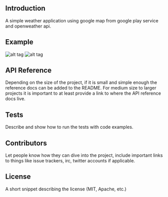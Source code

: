 ## Introduction

A simple weather application using google map from google play service and openweather api.

##  Example

![alt tag](https://raw.githubusercontent.com/louisli1989/weatherMap/master/screenshot1.png)
![alt tag](https://raw.githubusercontent.com/louisli1989/weatherMap/master/screenshot2.png)


## API Reference

Depending on the size of the project, if it is small and simple enough the reference docs can be added to the README. For medium size to larger projects it is important to at least provide a link to where the API reference docs live.

## Tests

Describe and show how to run the tests with code examples.

## Contributors

Let people know how they can dive into the project, include important links to things like issue trackers, irc, twitter accounts if applicable.

## License

A short snippet describing the license (MIT, Apache, etc.)
